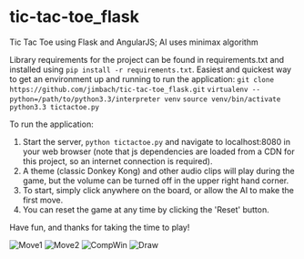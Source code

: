 tic-tac-toe_flask
=================

Tic Tac Toe using Flask and AngularJS; AI uses minimax algorithm

Library requirements for the project can be found in requirements.txt and installed using `pip install -r requirements.txt`.
Easiest and quickest way to get an environment up and running to run the application:
`git clone https://github.com/jimbach/tic-tac-toe_flask.git`
`virtualenv --python=/path/to/python3.3/interpreter venv`
`source venv/bin/activate`
`python3.3 tictactoe.py`

To run the application:

1. Start the server, `python tictactoe.py` and navigate to localhost:8080 in your web browser (note that js dependencies are loaded from a CDN for this project, so an internet connection is required).
2. A theme (classic Donkey Kong) and other audio clips will play during the game, but the volume can be turned off in the upper right hand corner.
3. To start, simply click anywhere on the board, or allow the AI to make the first move.
4. You can reset the game at any time by clicking the 'Reset' button.

Have fun, and thanks for taking the time to play!

![Move1](http://i.imgur.com/pBXM948.png)
![Move2](http://i.imgur.com/oZjHCEu.png)
![CompWin](http://i.imgur.com/4vg4FLH.png)
![Draw](http://i.imgur.com/h9ydLix.png)

